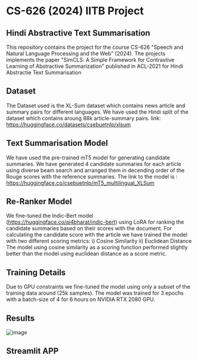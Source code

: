 # CS-626 (2024) IITB Project
## Hindi Abstractive Text Summarisation
This repository contains the project for the course CS-626 "Speech and Natural Language Processing and the Web" (2024).
The projects implements the paper "SimCLS: A Simple Framework for Contrastive Learning of Abstractive Summarization" published in ACL-2021 for Hindi Abstractie Text Summarisation

## Dataset
The Dataset used is the XL-Sum dataset which contains news article and summary pairs for different languages.
We have used the Hindi split of the dataset which contains aroung 88k article-summary pairs.
link: https://huggingface.co/datasets/csebuetnlp/xlsum

## Text Summarisation Model
We have used the pre-trained mT5 model for generating candidate summaries.
We have generated 4 candidate summaries for each article using diverse beam search and arranged them in decending order of the Rouge scores with the reference summaries.
The link to the model is : https://huggingface.co/csebuetnlp/mT5_multilingual_XLSum

## Re-Ranker Model
We fine-tuned the Indic-Bert model (https://huggingface.co/ai4bharat/indic-bert) using LoRA for ranking the candidate summaries based on their scores with the document.
For calculating the candidate score with the article we have trained the model with two different scoring metrics:
i) Cosine Similarity
ii) Euclidean Distance
The model using cosine similarity as a scoring function performed slightly better than the model using euclidean distance as a score metric.

## Training Details
Due to GPU constraints we fine-tuned the model using only a subset of the training data around (25k samples).
The model was trained for 3 epochs with a batch-size of 4 for 6 hours on NVIDIA RTX 2080 GPU.

## Results
![image](https://github.com/user-attachments/assets/7f283050-b9b0-4c6b-8910-9b960f362b7d)


## Streamlit APP

